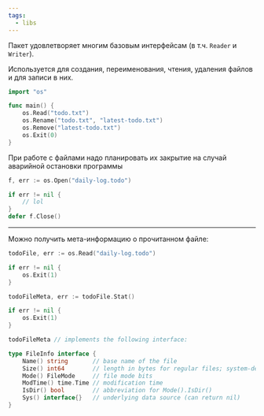 ```yaml
---
tags:
  - libs
---
```

Пакет удовлетворяет многим базовым интерфейсам (в т.ч. `Reader` и `Writer`).

Используется для создания, переименования, чтения, удаления файлов и для записи в них.

```Go
import "os"

func main() {
	os.Read("todo.txt")
	os.Rename("todo.txt", "latest-todo.txt")
	os.Remove("latest-todo.txt")
	os.Exit(0)
}
```

При работе с файлами надо планировать их закрытие на случай аварийной остановки программы

```Go
f, err := os.Open("daily-log.todo")

if err != nil {
	// lol 
}
defer f.Close()
```

---

Можно получить мета-информацию о прочитанном файле:

```Go
todoFile, err := os.Read("daily-log.todo")

if err != nil {
	os.Exit(1)
}

todoFileMeta, err := todoFile.Stat()

if err != nil {
	os.Exit(1)
}

todoFileMeta // implements the following interface:

type FileInfo interface {
	Name() string       // base name of the file
	Size() int64        // length in bytes for regular files; system-dependent for others
	Mode() FileMode     // file mode bits
	ModTime() time.Time // modification time
	IsDir() bool        // abbreviation for Mode().IsDir()
	Sys() interface{}   // underlying data source (can return nil)
}
```